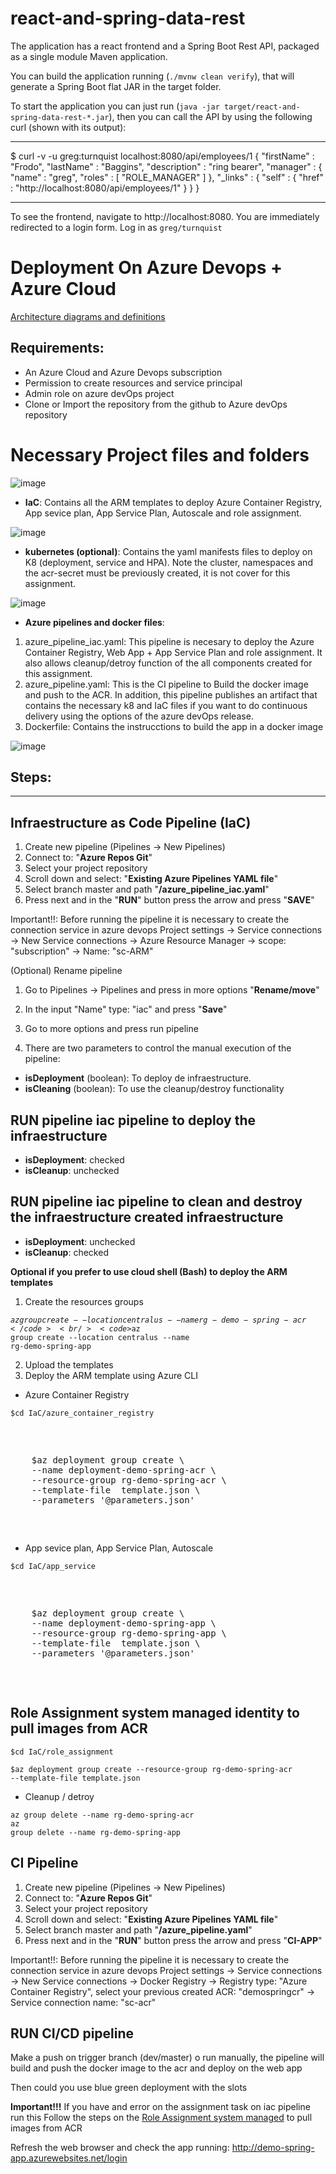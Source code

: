 # react-and-spring-data-rest

The application has a react frontend and a Spring Boot Rest API, packaged as a single module Maven application.

You can build the application running (`./mvnw clean verify`), that will generate a Spring Boot flat JAR in the target folder.

To start the application you can just run (`java -jar target/react-and-spring-data-rest-*.jar`), then you can call the API by using the following curl (shown with its output):

---

\$ curl -v -u greg:turnquist localhost:8080/api/employees/1
{
"firstName" : "Frodo",
"lastName" : "Baggins",
"description" : "ring bearer",
"manager" : {
"name" : "greg",
"roles" : [ "ROLE_MANAGER" ]
},
"\_links" : {
"self" : {
"href" : "http://localhost:8080/api/employees/1"
}
}
}

---

To see the frontend, navigate to http://localhost:8080. You are immediately redirected to a login form. Log in as `greg/turnquist`




# **Deployment On Azure Devops + Azure Cloud**

[Architecture diagrams and definitions](architectural-definition.md)

## Requirements:
- An Azure Cloud and Azure Devops subscription
- Permission to create resources and service principal
- Admin role on azure devOps project
- Clone or Import the repository from the github to Azure devOps repository


# **Necessary Project files and folders**
![image](https://user-images.githubusercontent.com/19845873/161797657-63055952-2c39-41cb-9cbf-3fb527a3bdb7.png)

- **IaC**: Contains all the ARM templates to deploy Azure Container Registry, App sevice plan, App Service Plan, Autoscale  and role assignment.

![image](https://user-images.githubusercontent.com/19845873/161797830-abbeccd6-161a-43b8-b99c-22684bce28de.png)

- **kubernetes (optional)**:  Contains the yaml manifests  files to deploy on K8 (deployment, service and HPA). Note the cluster, namespaces and the acr-secret must be previously created, it is not cover for this assignment.

![image](https://user-images.githubusercontent.com/19845873/161797864-333beb0c-d816-4434-ae69-cc1c36eb81ff.png)

- **Azure pipelines and docker files**:
1.  azure_pipeline_iac.yaml: This pipeline is necesary to deploy the Azure Container Registry, Web App + App Service Plan and role assignment. It also allows cleanup/detroy function of the all components created for this assignment.
2. azure_pipeline.yaml: This is the CI pipeline to Build the docker image and push to the ACR. In addition, this pipeline publishes an artifact that contains the necessary k8 and IaC files if you want to do continuous delivery using the options of the azure devOps release.
3. Dockerfile: Contains the instrucctions to build the app in a docker image

![image](https://user-images.githubusercontent.com/19845873/161797933-c9579493-8620-4bab-a6a5-856b5492dc95.png)

## Steps:
****
## Infraestructure as Code Pipeline (IaC)

1. Create new pipeline (Pipelines -> New Pipelines)
2. Connect to: "**Azure Repos Git**"
3. Select your project repository
4. Scroll down and select: "**Existing Azure Pipelines YAML file**"
5. Select branch master and path "**/azure_pipeline_iac.yaml**"
6. Press next and in the "**RUN**" button press the arrow and press "**SAVE**"

Important!!: 
Before running the pipeline it is necessary to create the connection service in azure devops
Project settings -> Service connections -> New Service connections -> Azure Resource Manager -> scope: "subscription" -> Name: "sc-ARM"



(Optional) Rename pipeline
1. Go to Pipelines -> Pipelines and press in more options "**Rename/move**"
2. In the input "Name" type: "iac" and press "**Save**"


1. Go to more options and press run pipeline
2. There are two parameters to control the manual execution of the pipeline:
-    **isDeployment** (boolean): To deploy de infraestructure.
-    **isCleaning** (boolean): To use the cleanup/destroy functionality 

## RUN pipeline iac pipeline to deploy the infraestructure
-    **isDeployment**: checked
-    **isCleanup**: unchecked

## RUN pipeline iac pipeline to clean and destroy the infraestructure created infraestructure 
-    **isDeployment**: unchecked
-    **isCleanup**: checked

**Optional if you prefer to use cloud shell (Bash) to deploy the ARM templates**
1. Create the resources groups

<code>$az group create --location centralus --name rg-demo-spring-acr</code><br/>
<code>$az group create --location centralus --name rg-demo-spring-app</code><br/>

2. Upload the templates
3. Deploy the ARM template using Azure CLI

- Azure Container Registry

<code>$cd IaC/azure_container_registry</code><br/>
<pre>
  <p>
    $az deployment group create \
    --name deployment-demo-spring-acr \
    --resource-group rg-demo-spring-acr \
    --template-file  template.json \
    --parameters '@parameters.json'
  </p>
</pre>



- App sevice plan, App Service Plan, Autoscale

<code>$cd IaC/app_service</code><br/>

<pre>
  <p>
    $az deployment group create \
    --name deployment-demo-spring-app \
    --resource-group rg-demo-spring-app \
    --template-file  template.json \
    --parameters '@parameters.json'
  </p>
</pre>

## Role Assignment system managed identity to pull images from ACR

<code>$cd IaC/role_assignment</code><br/>

<code>$az deployment group create --resource-group rg-demo-spring-acr --template-file template.json</code>

- Cleanup / detroy

<code>az group delete --name rg-demo-spring-acr</code><br/>
<code>az group delete --name rg-demo-spring-app</code><br/>

## CI Pipeline

1. Create new pipeline (Pipelines -> New Pipelines)
2. Connect to: "**Azure Repos Git**"
3. Select your project repository
4. Scroll down and select: "**Existing Azure Pipelines YAML file**"
5. Select branch master and path "**/azure_pipeline.yaml**"
6. Press next and in the "**RUN**" button press the arrow and press "**CI-APP**"

Important!!: 
Before running the pipeline it is necessary to create the connection service in azure devops
Project settings -> Service connections -> New Service connections -> Docker Registry -> Registry type: "Azure Container Registry", select your previous created ACR: "demospringcr" -> Service connection name: "sc-acr"

## RUN CI/CD pipeline
Make a push on trigger branch (dev/master) o run manually, the pipeline will build and push the docker image to the acr and deploy on the web app

Then could you use blue green deployment with the slots

**Important!!!**
If you have and error on the assignment task on iac pipeline run this 
Follow the steps on the [Role Assignment system managed](#role-assignment-system-managed-identity-to-pull-images-from-acr) to pull images from ACR

Refresh the web browser and check the app running: http://demo-spring-app.azurewebsites.net/login
